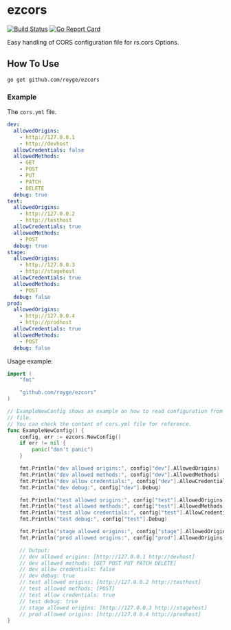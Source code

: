 # ezcors

[![Build Status](https://travis-ci.org/royge/ezcors.svg?branch=master)](https://travis-ci.org/royge/ezcors)
[![Go Report Card](https://goreportcard.com/badge/github.com/royge/ezcors)](https://goreportcard.com/report/github.com/royge/ezcors)

Easy handling of CORS configuration file for rs.cors Options.

## How To Use

```
go get github.com/royge/ezcors
```

### Example

The `cors.yml` file.

```yaml
dev:
  allowedOrigins:
    - http://127.0.0.1
    - http://devhost
  allowCredentials: false
  allowedMethods:
    - GET
    - POST
    - PUT
    - PATCH
    - DELETE
  debug: true
test:
  allowedOrigins:
    - http://127.0.0.2
    - http://testhost
  allowCredentials: true
  allowedMethods:
    - POST
  debug: true
stage:
  allowedOrigins:
    - http://127.0.0.3
    - http://stagehost
  allowCredentials: true
  allowedMethods:
    - POST
  debug: false
prod:
  allowedOrigins:
    - http://127.0.0.4
    - http://prodhost
  allowCredentials: true
  allowedMethods:
    - POST
  debug: false
```

Usage example:

```go
import (
	"fmt"

	"github.com/royge/ezcors"
)

// ExampleNewConfig shows an example on how to read configuration from a yaml
// file.
// You can check the content of cors.yml file for reference.
func ExampleNewConfig() {
	config, err := ezcors.NewConfig()
	if err != nil {
		panic("don't panic")
	}

	fmt.Println("dev allowed origins:", config["dev"].AllowedOrigins)
	fmt.Println("dev allowed methods:", config["dev"].AllowedMethods)
	fmt.Println("dev allow credentials:", config["dev"].AllowCredentials)
	fmt.Println("dev debug:", config["dev"].Debug)

	fmt.Println("test allowed origins:", config["test"].AllowedOrigins)
	fmt.Println("test allowed methods:", config["test"].AllowedMethods)
	fmt.Println("test allow credentials:", config["test"].AllowCredentials)
	fmt.Println("test debug:", config["test"].Debug)

	fmt.Println("stage allowed origins:", config["stage"].AllowedOrigins)
	fmt.Println("prod allowed origins:", config["prod"].AllowedOrigins)

	// Output:
	// dev allowed origins: [http://127.0.0.1 http://devhost]
	// dev allowed methods: [GET POST PUT PATCH DELETE]
	// dev allow credentials: false
	// dev debug: true
	// test allowed origins: [http://127.0.0.2 http://testhost]
	// test allowed methods: [POST]
	// test allow credentials: true
	// test debug: true
	// stage allowed origins: [http://127.0.0.3 http://stagehost]
	// prod allowed origins: [http://127.0.0.4 http://prodhost]
}
```
